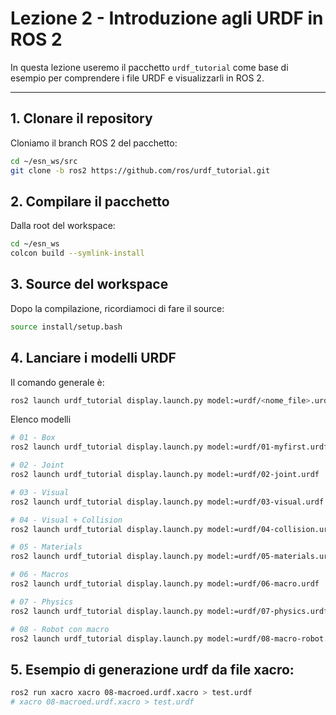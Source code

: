 # Lezione 2 - Introduzione agli URDF in ROS 2

In questa lezione useremo il pacchetto `urdf_tutorial` come base di esempio per comprendere i file URDF e visualizzarli in ROS 2.

---

## 1. Clonare il repository

Cloniamo il branch ROS 2 del pacchetto:

```bash
cd ~/esn_ws/src
git clone -b ros2 https://github.com/ros/urdf_tutorial.git
```

## 2. Compilare il pacchetto

Dalla root del workspace:

```bash
cd ~/esn_ws
colcon build --symlink-install
```

## 3. Source del workspace

Dopo la compilazione, ricordiamoci di fare il source:

```bash
source install/setup.bash
```

## 4. Lanciare i modelli URDF

Il comando generale è:

```bash
ros2 launch urdf_tutorial display.launch.py model:=urdf/<nome_file>.urdf
```

Elenco modelli
```bash
# 01 - Box
ros2 launch urdf_tutorial display.launch.py model:=urdf/01-myfirst.urdf

# 02 - Joint
ros2 launch urdf_tutorial display.launch.py model:=urdf/02-joint.urdf

# 03 - Visual
ros2 launch urdf_tutorial display.launch.py model:=urdf/03-visual.urdf

# 04 - Visual + Collision
ros2 launch urdf_tutorial display.launch.py model:=urdf/04-collision.urdf

# 05 - Materials
ros2 launch urdf_tutorial display.launch.py model:=urdf/05-materials.urdf

# 06 - Macros
ros2 launch urdf_tutorial display.launch.py model:=urdf/06-macro.urdf

# 07 - Physics
ros2 launch urdf_tutorial display.launch.py model:=urdf/07-physics.urdf

# 08 - Robot con macro
ros2 launch urdf_tutorial display.launch.py model:=urdf/08-macro-robot.urdf
```

## 5. Esempio di generazione urdf da file xacro:
```bash
ros2 run xacro xacro 08-macroed.urdf.xacro > test.urdf
# xacro 08-macroed.urdf.xacro > test.urdf
```